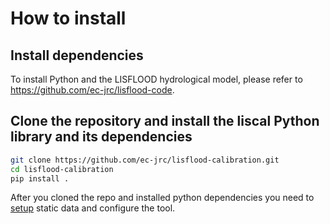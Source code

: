 # How to install

## Install dependencies

To install Python and the LISFLOOD hydrological model, please refer to https://github.com/ec-jrc/lisflood-code.

## Clone the repository and install the liscal Python library and its dependencies

```bash
git clone https://github.com/ec-jrc/lisflood-calibration.git
cd lisflood-calibration
pip install .
```

After you cloned the repo and installed python dependencies you need to [setup](3_data) static data and configure the tool.

[^1]: This software will be soon ported to be compatible with Python > 3.5, as Python 2.7 won't be supported after 2019.
